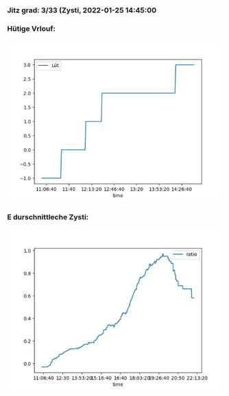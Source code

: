 ### Jitz grad: 3/33 (Zysti, 2022-01-25 14:45:00

### Hütige Vrlouf:
![Graph](Today.png)

### E durschnittleche Zysti:
![Graph](Zysti.png)